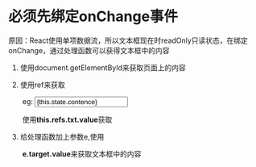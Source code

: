 # **必须先绑定onChange事件**

原因：React使用单项数据流，所以文本框现在时readOnly只读状态，在绑定onChange，通过处理函数可以获得文本框中的内容





1. 使用document.getElementById来获取页面上的内容

2. 使用ref来获取

   ​	eg: <input type="text" value={this.state.contence} onChange={处理的函数} ref="txt" />

   ​	使用**this.refs.txt.value**获取

3. 给处理函数加上参数e,使用

   ​		**e.target.value**来获取文本框中的内容